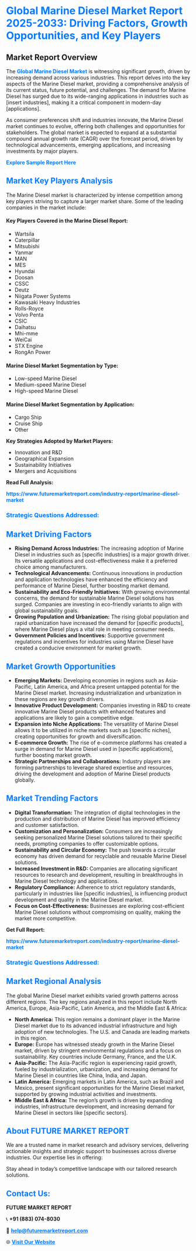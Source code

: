 <h1 style="color: #007BFF;">Global Marine Diesel Market Report 2025-2033: Driving Factors, Growth Opportunities, and Key Players</h1>

<section id="overview">
<h2>Market Report Overview</h2>
<p>The <a href="https://www.futuremarketreport.com/industry-report/marine-diesel-market" style="color: #007BFF; text-decoration: none;"><strong>Global Marine Diesel Market</strong></a> is witnessing significant growth, driven by increasing demand across various industries. This report delves into the key aspects of the Marine Diesel market, providing a comprehensive analysis of its current status, future potential, and challenges. The demand for Marine Diesel has surged due to its wide-ranging applications in industries such as [insert industries], making it a critical component in modern-day [applications].</p>
<p>As consumer preferences shift and industries innovate, the Marine Diesel market continues to evolve, offering both challenges and opportunities for stakeholders. The global market is expected to expand at a substantial compound annual growth rate (CAGR) over the forecast period, driven by technological advancements, emerging applications, and increasing investments by major players.</p>
</section>

<section id="overview">
<p><a href="https://www.futuremarketreport.com/request-sample/reportId=92826" style="color: #007BFF; text-decoration: none;"><strong>Explore Sample Report Here</strong></a></p>
</section>

<section id="key-players">
<h2 style="color: #007BFF;">Market Key Players Analysis</h2>
<p>The Marine Diesel market is characterized by intense competition among key players striving to capture a larger market share. Some of the leading companies in the market include:</p>
<h4>Key Players Covered in the Marine Diesel Report:</h4>
<ul><li>Wartsila</li><li>Caterpillar</li><li>Mitsubishi</li><li>Yanmar</li><li>MAN</li><li>MES</li><li>Hyundai</li><li>Doosan</li><li>CSSC</li><li>Deutz</li><li>Niigata Power Systems</li><li>Kawasaki Heavy Industries</li><li>Rolls-Royce</li><li>Volvo Penta</li><li>CSIC</li><li>Daihatsu</li><li>Mhi-mme</li><li>WeiCai</li><li>STX Engine</li><li>RongAn Power</li></ul>
<h4>Marine Diesel Market Segmentation by Type:</h4>
<ul><li>Low-speed Marine Diesel</li><li>Medium-speed Marine Diesel</li><li>High-speed Marine Diesel</li></ul>

<h4>Marine Diesel Market Segmentation by Application:</h4>
<ul><li>Cargo Ship</li><li>Cruise Ship</li><li>Other</li></ul>
<p><strong>Key Strategies Adopted by Market Players:</strong></p>
<ul>
<li>Innovation and R&D</li>
<li>Geographical Expansion</li>
<li>Sustainability Initiatives</li>
<li>Mergers and Acquisitions</li>
</ul>
</section>

<section>
<p><strong>Read Full Analysis: </strong></p><a href="https://www.futuremarketreport.com/industry-report/marine-diesel-market" style="color: #007BFF; text-decoration: none;"><strong>https://www.futuremarketreport.com/industry-report/marine-diesel-market</strong></a>
<h3 style="color: #007BFF;">Strategic Questions Addressed:</h3>
</section>

<section id="driving-factors">
<h2 style="color: #007BFF;">Market Driving Factors</h2>
<ul>
<li><strong>Rising Demand Across Industries:</strong> The increasing adoption of Marine Diesel in industries such as [specific industries] is a major growth driver. Its versatile applications and cost-effectiveness make it a preferred choice among manufacturers.</li>
<li><strong>Technological Advancements:</strong> Continuous innovations in production and application technologies have enhanced the efficiency and performance of Marine Diesel, further boosting market demand.</li>
<li><strong>Sustainability and Eco-Friendly Initiatives:</strong> With growing environmental concerns, the demand for sustainable Marine Diesel solutions has surged. Companies are investing in eco-friendly variants to align with global sustainability goals.</li>
<li><strong>Growing Population and Urbanization:</strong> The rising global population and rapid urbanization have increased the demand for [specific products], where Marine Diesel plays a vital role in meeting consumer needs.</li>
<li><strong>Government Policies and Incentives:</strong> Supportive government regulations and incentives for industries using Marine Diesel have created a conducive environment for market growth.</li>
</ul>
</section>

<section id="growth-opportunities">
<h2 style="color: #007BFF;">Market Growth Opportunities</h2>
<ul>
<li><strong>Emerging Markets:</strong> Developing economies in regions such as Asia-Pacific, Latin America, and Africa present untapped potential for the Marine Diesel market. Increasing industrialization and urbanization in these regions are key growth drivers.</li>
<li><strong>Innovative Product Development:</strong> Companies investing in R&D to create innovative Marine Diesel products with enhanced features and applications are likely to gain a competitive edge.</li>
<li><strong>Expansion into Niche Applications:</strong> The versatility of Marine Diesel allows it to be utilized in niche markets such as [specific niches], creating opportunities for growth and diversification.</li>
<li><strong>E-commerce Growth:</strong> The rise of e-commerce platforms has created a surge in demand for Marine Diesel used in [specific applications], further boosting market growth.</li>
<li><strong>Strategic Partnerships and Collaborations:</strong> Industry players are forming partnerships to leverage shared expertise and resources, driving the development and adoption of Marine Diesel products globally.</li>
</ul>
</section>

<section id="trending-factors">
<h2 style="color: #007BFF;">Market Trending Factors</h2>
<ul>
<li><strong>Digital Transformation:</strong> The integration of digital technologies in the production and distribution of Marine Diesel has improved efficiency and customer satisfaction.</li>
<li><strong>Customization and Personalization:</strong> Consumers are increasingly seeking personalized Marine Diesel solutions tailored to their specific needs, prompting companies to offer customizable options.</li>
<li><strong>Sustainability and Circular Economy:</strong> The push towards a circular economy has driven demand for recyclable and reusable Marine Diesel solutions.</li>
<li><strong>Increased Investment in R&D:</strong> Companies are allocating significant resources to research and development, resulting in breakthroughs in Marine Diesel technology and applications.</li>
<li><strong>Regulatory Compliance:</strong> Adherence to strict regulatory standards, particularly in industries like [specific industries], is influencing product development and quality in the Marine Diesel market.</li>
<li><strong>Focus on Cost-Effectiveness:</strong> Businesses are exploring cost-efficient Marine Diesel solutions without compromising on quality, making the market more competitive.</li>
</ul>
</section>

<section>
<p><strong>Get Full Report: </strong></p><a href="https://www.futuremarketreport.com/industry-report/marine-diesel-market" style="color: #007BFF; text-decoration: none;"><strong>https://www.futuremarketreport.com/industry-report/marine-diesel-market</strong></a>
<h3 style="color: #007BFF;">Strategic Questions Addressed:</h3>
</section>


<section id="regional-analysis">
<h2 style="color: #007BFF;">Market Regional Analysis</h2>
<p>The global Marine Diesel market exhibits varied growth patterns across different regions. The key regions analyzed in this report include North America, Europe, Asia-Pacific, Latin America, and the Middle East & Africa:</p>
<ul>
<li><strong>North America:</strong> This region remains a dominant player in the Marine Diesel market due to its advanced industrial infrastructure and high adoption of new technologies. The U.S. and Canada are leading markets in this region.</li>
<li><strong>Europe:</strong> Europe has witnessed steady growth in the Marine Diesel market, driven by stringent environmental regulations and a focus on sustainability. Key countries include Germany, France, and the U.K.</li>
<li><strong>Asia-Pacific:</strong> The Asia-Pacific region is experiencing rapid growth, fueled by industrialization, urbanization, and increasing demand for Marine Diesel in countries like China, India, and Japan.</li>
<li><strong>Latin America:</strong> Emerging markets in Latin America, such as Brazil and Mexico, present significant opportunities for the Marine Diesel market, supported by growing industrial activities and investments.</li>
<li><strong>Middle East & Africa:</strong> The region’s growth is driven by expanding industries, infrastructure development, and increasing demand for Marine Diesel in sectors like [specific sectors].</li>
</ul>
</section>

<footer>
<h2 style="color: #007BFF;">About FUTURE MARKET REPORT</h2>
<p>We are a trusted name in market research and advisory services, delivering actionable insights and strategic support to businesses across diverse industries. Our expertise lies in offering:</p>

<p>Stay ahead in today’s competitive landscape with our tailored research solutions.</p>

<h2 style="color: #007BFF;">Contact Us:</h2>
<p><strong>FUTURE MARKET REPORT</strong></p>
<p>📞 <strong>+91 (883) 074-8030</strong></p>
<p>📧 <strong><a href="mailto:help@futuremarketreport.com" style="color: #007BFF;">help@futuremarketreport.com</a></strong></p>
<p>🌐 <strong><a href="https://www.futuremarketreport.com/" style="color: #007BFF;">Visit Our Website</a></strong></p>
</footer>